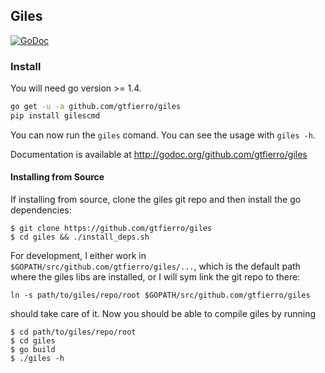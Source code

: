 ## Giles
[![GoDoc](https://godoc.org/github.com/gtfierro/giles?status.svg)](https://godoc.org/github.com/gtfierro/giles)
### Install

You will need go version >= 1.4.

```bash
go get -u -a github.com/gtfierro/giles
pip install gilescmd
```

You can now run the `giles` comand. You can see the usage with `giles -h`.

Documentation is available at http://godoc.org/github.com/gtfierro/giles 

#### Installing from Source

If installing from source, clone the giles git repo and then install the go dependencies:

```
$ git clone https://github.com/gtfierro/giles
$ cd giles && ./install_deps.sh
```

For development, I either work in `$GOPATH/src/github.com/gtfierro/giles/...`, which is the default
path where the giles libs are installed, or I will sym link the git repo to there:

```
ln -s path/to/giles/repo/root $GOPATH/src/github.com/gtfierro/giles
```

should take care of it. Now you should be able to compile giles by running

```
$ cd path/to/giles/repo/root
$ cd giles
$ go build
$ ./giles -h
```
